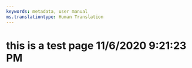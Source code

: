 ```yaml
---
keywords: metadata, user manual
ms.translationtype: Human Translation
---
```

# this is a test page 11/6/2020 9:21:23 PM